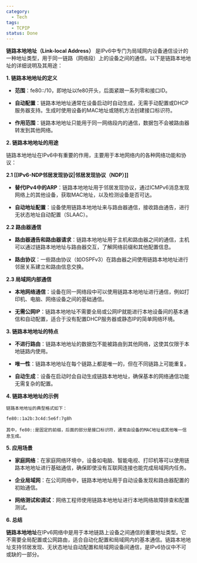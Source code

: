 ```yaml
---
category:
  - Tech
tags:
  - TCPIP
status: Done
---
```

**链路本地地址（Link-local Address）** 是IPv6中专门为局域网内设备通信设计的一种地址类型，用于同一链路（网络段）上的设备之间的通信。以下是链路本地地址的详细说明及其用途：

**1. 链路本地地址的定义**

- **范围**：fe80::/10，即地址以fe80开头，后面紧跟一系列零和接口ID。

- **自动配置**：链路本地地址通常在设备启动时自动生成，无需手动配置或DHCP服务器支持。生成时使用设备的MAC地址或随机方法创建接口标识符。

- **作用范围**：链路本地地址只能用于同一网络段内的通信，数据包不会被路由器转发到其他网络。

**2. 链路本地地址的用途**

链路本地地址在IPv6中有重要的作用，主要用于本地网络内的各种网络功能和协议：

**2.1 [[IPv6-NDP邻居发现协议|邻居发现协议（NDP）]]**

- **替代IPv4中的ARP**：链路本地地址用于邻居发现协议，通过ICMPv6消息发现网络上的其他设备，获取MAC地址，以及检测设备是否可达。

- **自动地址配置**：设备使用链路本地地址来与路由器通信，接收路由通告，进行无状态地址自动配置（SLAAC）。


**2.2 路由器通信**

- **路由器通告和路由器请求**：链路本地地址用于主机和路由器之间的通信，主机可以通过链路本地地址与路由器交互，了解网络前缀和其他配置信息。

- **路由协议**：一些路由协议（如OSPFv3）在路由器之间使用链路本地地址进行邻居关系建立和路由信息交换。

**2.3 局域网内部通信**

- **本地网络通信**：设备在同一网络段中可以使用链路本地地址进行通信，例如打印机、电脑、网络设备之间的基础通信。

- **无需公网IP**：链路本地地址不需要全局或公网IP就能进行本地设备间的基本通信和自动配置，适合于没有配置DHCP服务器或静态IP的简单网络环境。

**3. 链路本地地址的特点**

- **不进行路由**：链路本地地址的数据包不能被路由到其他网络，这使其仅限于本地链路内使用。

- **唯一性**：链路本地地址在每个链路上都是唯一的，但在不同链路上可能重复。

- **自动生成**：设备在启动时会自动生成链路本地地址，确保基本的网络通信功能无需复杂的配置。

**4. 链路本地地址的示例**

```
链路本地地址的典型格式如下：

fe80::1a2b:3c4d:5e6f:7g8h

其中，fe80::是固定的前缀，后面的部分是接口标识符，通常由设备的MAC地址或其他唯一信息生成。
```

**5. 应用场景**

- **家庭网络**：在家庭网络环境中，设备如电脑、智能电视、打印机等可以使用链路本地地址进行基础通信，确保即使没有互联网连接也能完成局域网内任务。

- **企业局域网**：在公司网络中，链路本地地址用于自动设备发现和路由器配置的初始通信。

- **网络测试和调试**：网络工程师使用链路本地地址进行本地网络故障排查和配置测试。

**6. 总结**

**链路本地地址**在IPv6网络中是用于本地链路上设备之间通信的重要地址类型。它不需要全局配置或公网路由，适合自动化配置和局域网内的基本通信。链路本地地址支持邻居发现、无状态地址自动配置和局域网设备间通信，是IPv6协议中不可或缺的一部分。